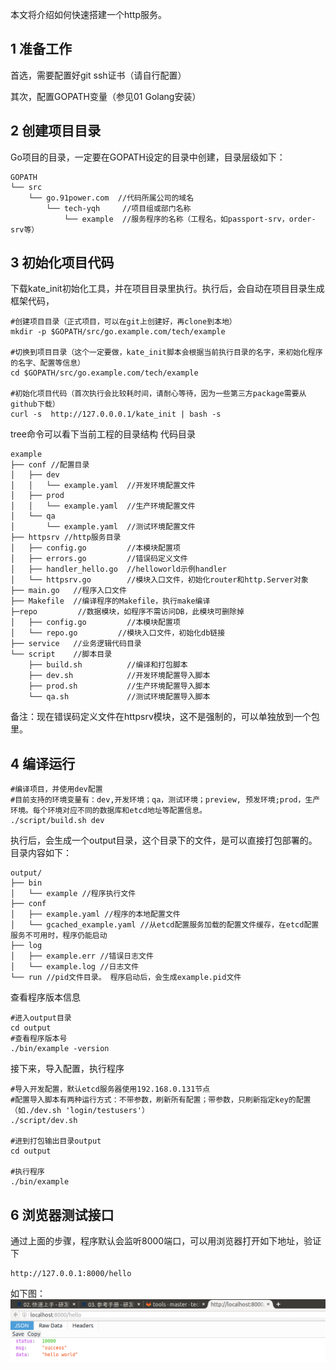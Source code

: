 本文将介绍如何快速搭建一个http服务。

## 1 准备工作

首选，需要配置好git ssh证书（请自行配置）

其次，配置GOPATH变量（参见01 Golang安装）
## 2 创建项目目录

Go项目的目录，一定要在GOPATH设定的目录中创建，目录层级如下：

    GOPATH
    └── src
        └── go.91power.com  //代码所属公司的域名
            └── tech-yqh     //项目组或部门名称
                └── example  //服务程序的名称（工程名，如passport-srv，order-srv等）

## 3 初始化项目代码

下载kate_init初始化工具，并在项目目录里执行。执行后，会自动在项目目录生成框架代码，

    #创建项目目录（正式项目，可以在git上创建好，再clone到本地）
    mkdir -p $GOPATH/src/go.example.com/tech/example
 
    #切换到项目目录（这个一定要做，kate_init脚本会根据当前执行目录的名字，来初始化程序的名字、配置等信息）
    cd $GOPATH/src/go.example.com/tech/example
 
    #初始化项目代码（首次执行会比较耗时间，请耐心等待，因为一些第三方package需要从github下载）
    curl -s  http://127.0.0.0.1/kate_init | bash -s

tree命令可以看下当前工程的目录结构
代码目录

    example
    ├── conf //配置目录
    │   ├── dev
    │   │   └── example.yaml  //开发环境配置文件
    │   ├── prod
    │   │   └── example.yaml  //生产环境配置文件
    │   └── qa
    │       └── example.yaml  //测试环境配置文件
    ├── httpsrv //http服务目录
    │   ├── config.go         //本模块配置项
    │   ├── errors.go         //错误码定义文件
    │   ├── handler_hello.go  //helloworld示例handler
    │   └── httpsrv.go        //模块入口文件，初始化router和http.Server对象
    ├── main.go   //程序入口文件
    ├── Makefile  //编译程序的Makefile，执行make编译
    ├─repo         //数据模块，如程序不需访问DB，此模块可删除掉
    │   ├── config.go         //本模块配置项
    │   └── repo.go         //模块入口文件，初始化db链接
    ├── service   //业务逻辑代码目录
    └── script    //脚本目录
        ├── build.sh          //编译和打包脚本
        ├── dev.sh            //开发环境配置导入脚本
        ├── prod.sh           //生产环境配置导入脚本
        └── qa.sh             //测试环境配置导入脚本


备注：现在错误码定义文件在httpsrv模块，这不是强制的，可以单独放到一个包里。
## 4 编译运行

    #编译项目，并使用dev配置
    #目前支持的环境变量有：dev,开发环境；qa，测试环境；preview, 预发环境;prod，生产环境。每个环境对应不同的数据库和etcd地址等配置信息。
    ./script/build.sh dev

执行后，会生成一个output目录，这个目录下的文件，是可以直接打包部署的。目录内容如下：

    output/
    ├── bin
    │   └── example //程序执行文件
    ├── conf
    │   ├── example.yaml //程序的本地配置文件
    │   └── gcached_example.yaml //从etcd配置服务加载的配置文件缓存，在etcd配置服务不可用时，程序仍能启动
    ├── log
    │   ├── example.err //错误日志文件
    │   └── example.log //日志文件
    └── run //pid文件目录。 程序启动后，会生成example.pid文件

查看程序版本信息
    
    #进入output目录
    cd output
    #查看程序版本号
    ./bin/example -version


接下来，导入配置，执行程序

    #导入开发配置，默认etcd服务器使用192.168.0.131节点
    #配置导入脚本有两种运行方式：不带参数，刷新所有配置；带参数，只刷新指定key的配置（如./dev.sh 'login/testusers'）
    ./script/dev.sh
 
    #进到打包输出目录output
    cd output
 
    #执行程序
    ./bin/example

## 6 浏览器测试接口

通过上面的步骤，程序默认会监听8000端口，可以用浏览器打开如下地址，验证下

    http://127.0.0.1:8000/hello

如下图：
![](https://github.com/k81/kate/blob/master/docs/resources/hello-world.png)
